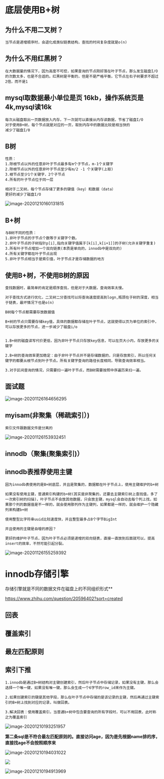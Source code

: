 # 底层使用B+树

## 为什么不用二叉树？

```
当节点是递增顺序时，会退化成类似链表结构，查找的时间复杂度就是o(n)
```

## 为什么不用红黑树？

```
在大数据量的情况下，因为高度不可控，如果查询的节点刚好落在叶子节点，那么发生磁盘I/O的次数太多，也是不合适的。红黑树是平衡的，但是不是严格平衡，它节点左右子树要求不超过2倍，而不是1
```

## mysql取数据最小单位是页 16kb，操作系统页是4k,mysql读16k

```
每次从磁盘取出一页数据放入内存，下一次就可以直接从内存读数据，节省了磁盘I/O
对于使用B+树，每个节点就是对应的一页，取到内存中的数据比较是相当快的
减少了磁盘I/0
```

## B树

```
性质：
1.除根节点以外的任意非叶子节点最多有m个子节点，m-1个关键字
2.除根节点以外的任意非叶子节点至少有m/2 -1 个关键字(上取)
3.根节点至少1个关键字，2个子节点
4.所有的叶子节点位于同一层
```

```
相对于二叉树，每个节点存储了更多的键值（key）和数据（data）
更好的减少了磁盘I/O
```

![image-20201210160131815](C:\Users\user\AppData\Roaming\Typora\typora-user-images\image-20201210160131815.png)

## B+树

```
与B树不同的性质：
1.非叶子节点的子节点个数等于关键字个数。
2.非叶子节点的子树指针p[i],指向关键字值属于[k[i],k[i+1]]的子树(允许关键字重复)
3.所有叶子节点增加一个双向链表(本质是单向的，innodb中是双向的)
4.所有关键字都在叶子节点出现
5.非叶子节点相当于是索引值，叶子节点才是存储数据的地方
```

## 使用B+树，不使用B树的原因

```
查找数据时，最简单的肯定是顺序查找，但是对于大数据，查询效率太慢。

对于查找方式进行优化，二叉树二分查找可以将查询速度提高到logn,瓶颈在于树的深度，相当于链表，最坏情况下也是o(n)

B树每个节点都需要存放数据值

B+树的节点只需要存储key值，具体的数据都存储在叶子节点，这就使得以页为单位的索引中，可以存放更多的节点，进一步减少了磁盘i/o


1.B+树的磁盘读写代价更低，因为非叶子节点只存放key信息，可以在页大小内，存放更多的关键字

2.B+树的查询效率更加稳定：由于非叶子节点并不是存储数据的，只是存放索引，所以任何关键字的都要从根节点到叶子节点。所有关键字查询的路径长度相同，导致查询效率相当。

3.对于区间查询的情况，只需要扫一遍叶子节点，而B树需要按照中序遍历来扫一遍。

```

## 面试题

![image-20201126164656295](C:\Users\user\AppData\Roaming\Typora\typora-user-images\image-20201126164656295.png)

## myisam(非聚集（稀疏索引）)

```
索引文件跟数据文件是分离的
```

![image-20201126153932451](C:\Users\user\AppData\Roaming\Typora\typora-user-images\image-20201126153932451.png)

## innodb（聚集(聚集索引)）

## innodb表推荐使用主键

```
因为innodb表使用的是B+树底层，并且是聚集的，数据都在叶子节点上，使用主键维护的b+树

如果没有使用主键，普通索引构建的b+树(其实是非聚集的，还要去主键索引树上查找值，多了一次索引树的扫描)，叶子节点不会放其他数据，只会放主键，mysql会自动去每个列上找，如果那个列的数据值是不一样的，就会使用那列作为主键列，如果都是一样的，就会维护一个隐藏列来构建b+树

使用整型比字符串uuid比较速度快，并且整型最多占8个字节BigInt

并且使用的主键是自增的原因？

更好的维护叶子节点，因为叶子节点必须是递增的双向链表，直接一直放到后面就可以，提高insert的效率，不然可能引起分裂。
```

![image-20201126155259392](C:\Users\user\AppData\Roaming\Typora\typora-user-images\image-20201126155259392.png)

# innodb存储引擎

存储引擎就是不同的数据文件在磁盘上的不同组织形式**

https://www.zhihu.com/question/20596402?sort=created

## 回表

## 覆盖索引

## 最左匹配原则

## 索引下推

```
1.innodb是通过B+树结构对主键创建索引，然后叶子节点中存储记录，如果没有主键，那么会选择一个唯一键，如果没有唯一键，那么会生成一个6字节的row_id来作为主键。

2.如果创建索引的键是其他字段，那么在叶子节点中存储的是该记录的主键，然后再通过主键索引的B+树上找到对应的记录，叫做回表。

3.解决回表：使用覆盖索引，当普通b+树中包含要查询的所有字段时，可以不用回表，此时称之为覆盖索引
```

![image-20201210193251957](C:\Users\user\AppData\Roaming\Typora\typora-user-images\image-20201210193251957.png)

**第二条sql是不符合最左匹配原则的。直接访问age，因为是先根据name排的序，直接找age不会按照顺序来**

![image-20201210194031022](C:\Users\user\AppData\Roaming\Typora\typora-user-images\image-20201210194031022.png)



![](C:\Users\user\AppData\Roaming\Typora\typora-user-images\image-20201210194727239.png)

![image-20201210194913969](C:\Users\user\AppData\Roaming\Typora\typora-user-images\image-20201210194913969.png)